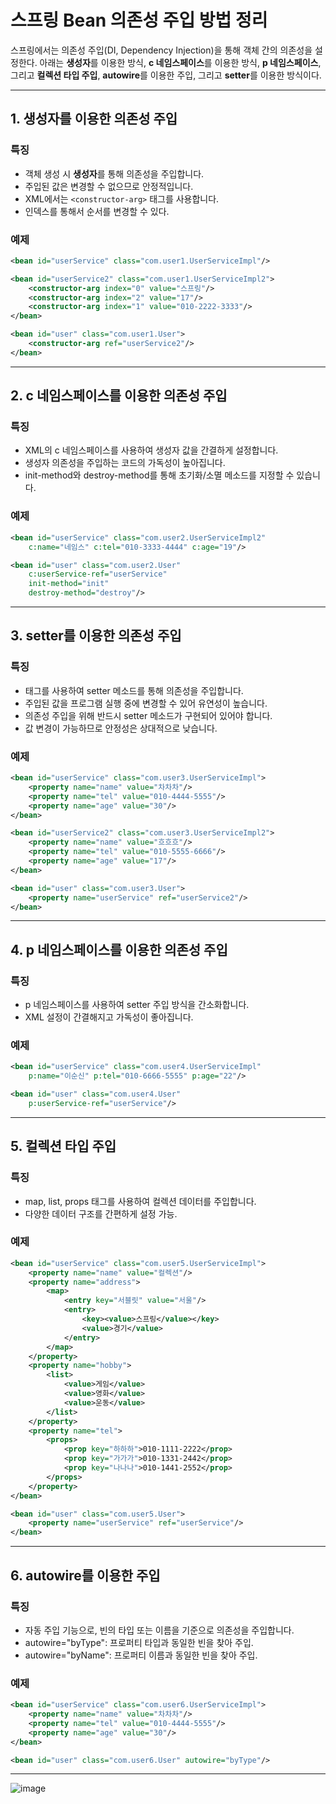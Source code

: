 # 스프링 Bean 의존성 주입 방법 정리

스프링에서는 의존성 주입(DI, Dependency Injection)을 통해 객체 간의 의존성을 설정한다. 아래는 **생성자**를 이용한 방식, **c 네임스페이스**를 이용한 방식, **p 네임스페이스**, 그리고 **컬렉션 타입 주입**, **autowire**를 이용한 주입, 그리고 **setter**를 이용한 방식이다.

---

## 1. 생성자를 이용한 의존성 주입

### 특징
- 객체 생성 시 **생성자**를 통해 의존성을 주입합니다.
- 주입된 값은 변경할 수 없으므로 안정적입니다.
- XML에서는 `<constructor-arg>` 태그를 사용합니다.
- 인덱스를 통해서 순서를 변경할 수 있다.

### 예제
```xml
<bean id="userService" class="com.user1.UserServiceImpl"/>

<bean id="userService2" class="com.user1.UserServiceImpl2">
    <constructor-arg index="0" value="스프링"/>
    <constructor-arg index="2" value="17"/>
    <constructor-arg index="1" value="010-2222-3333"/>
</bean>

<bean id="user" class="com.user1.User">
    <constructor-arg ref="userService2"/>
</bean>
```

---

## 2. c 네임스페이스를 이용한 의존성 주입
### 특징
- XML의 c 네임스페이스를 사용하여 생성자 값을 간결하게 설정합니다.
- 생성자 의존성을 주입하는 코드의 가독성이 높아집니다.
- init-method와 destroy-method를 통해 초기화/소멸 메소드를 지정할 수 있습니다.

### 예제
```xml
<bean id="userService" class="com.user2.UserServiceImpl2"
    c:name="네임스" c:tel="010-3333-4444" c:age="19"/>

<bean id="user" class="com.user2.User"
    c:userService-ref="userService"
    init-method="init"
    destroy-method="destroy"/>
```

---

## 3. setter를 이용한 의존성 주입
### 특징
- <property> 태그를 사용하여 setter 메소드를 통해 의존성을 주입합니다.
- 주입된 값을 프로그램 실행 중에 변경할 수 있어 유연성이 높습니다.
- 의존성 주입을 위해 반드시 setter 메소드가 구현되어 있어야 합니다.
- 값 변경이 가능하므로 안정성은 상대적으로 낮습니다.

### 예제
```xml
<bean id="userService" class="com.user3.UserServiceImpl">
    <property name="name" value="차차차"/>
    <property name="tel" value="010-4444-5555"/>
    <property name="age" value="30"/>
</bean>

<bean id="userService2" class="com.user3.UserServiceImpl2">
    <property name="name" value="흐흐흐"/>
    <property name="tel" value="010-5555-6666"/>
    <property name="age" value="17"/>
</bean>

<bean id="user" class="com.user3.User">
    <property name="userService" ref="userService2"/>
</bean>
```
---

## 4. p 네임스페이스를 이용한 의존성 주입
### 특징
- p 네임스페이스를 사용하여 setter 주입 방식을 간소화합니다.
- XML 설정이 간결해지고 가독성이 좋아집니다.

### 예제
```xml
<bean id="userService" class="com.user4.UserServiceImpl"
    p:name="이순신" p:tel="010-6666-5555" p:age="22"/>

<bean id="user" class="com.user4.User"
    p:userService-ref="userService"/>
```
---

## 5. 컬렉션 타입 주입    
### 특징
- map, list, props 태그를 사용하여 컬렉션 데이터를 주입합니다.
- 다양한 데이터 구조를 간편하게 설정 가능.

### 예제
```xml
<bean id="userService" class="com.user5.UserServiceImpl">
    <property name="name" value="컬렉션"/>
    <property name="address">
        <map>
            <entry key="서블릿" value="서울"/>
            <entry>
                <key><value>스프링</value></key>
                <value>경기</value>
            </entry>
        </map>
    </property>
    <property name="hobby">
        <list>
            <value>게임</value>
            <value>영화</value>
            <value>운동</value>
        </list>
    </property>
    <property name="tel">
        <props>
            <prop key="하하하">010-1111-2222</prop>
            <prop key="가가가">010-1331-2442</prop>
            <prop key="나나나">010-1441-2552</prop>
        </props>
    </property>
</bean>

<bean id="user" class="com.user5.User">
    <property name="userService" ref="userService"/>
</bean>
```
---

## 6. autowire를 이용한 주입 
### 특징
- 자동 주입 기능으로, 빈의 타입 또는 이름을 기준으로 의존성을 주입합니다.
- autowire="byType": 프로퍼티 타입과 동일한 빈을 찾아 주입.
- autowire="byName": 프로퍼티 이름과 동일한 빈을 찾아 주입.

### 예제
```xml
<bean id="userService" class="com.user6.UserServiceImpl">
    <property name="name" value="차차차"/>
    <property name="tel" value="010-4444-5555"/>
    <property name="age" value="30"/>
</bean>

<bean id="user" class="com.user6.User" autowire="byType"/>

```
---

![image](https://github.com/user-attachments/assets/d1603a88-77b8-4284-8400-5a1a08540913)
